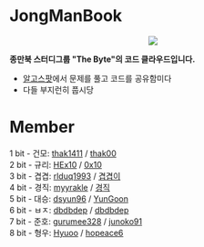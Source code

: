 # JongManBook
<p align="center"> 
<img src=https://t1.daumcdn.net/cfile/tistory/2765D13A5960D5D208>
</p>

**종만북 스터디그룹 "The Byte"의 코드 클라우드입니다.**
- [알고스팟](http://book.algospot.com/problems.html)에서 문제를 풀고 코드를 공유함미다
- 다들 부지런히 풉시당

# Member
1 bit - 건모: [thak1411](https://github.com/thak1411) / [thak00](https://algospot.com/user/profile/37121)  
2 bit - 규리: [HEx10](https://github.com/HEx10) / [0x10](https://algospot.com/user/profile/59614)  
3 bit - 겹겹: [rlduq1993](https://github.com/rlduq1993) / [겹겹이](https://algospot.com/user/profile/59616)  
4 bit - 경직: [myyrakle](https://github.com/myyrakle) / [경직](https://algospot.com/user/profile/59463)  
5 bit - 대승: [dsyun96](https://github.com/dsyun96) / [YunGoon](https://algospot.com/user/profile/15405)  
6 bit - ㅂㅈ: [dbdbdep](https://github.com/dbdbdep/) / [dbdbdep](https://algospot.com/user/profile/52871)  
7 bit - 준호: [gurumee328](https://github.com/gurumee328) / [junoko91](https://algospot.com/user/profile/59613)  
8 bit - 형우: [Hyuoo](https://github.com/Hyuoo) / [hopeace6](https://algospot.com/user/profile/59505)  

